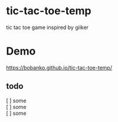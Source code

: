 # tic-tac-toe-temp

tic tac toe game inspired by giiker

# Demo

https://bobanko.github.io/tic-tac-toe-temp/

## todo

[ ] some  
[ ] some  
[ ] some
